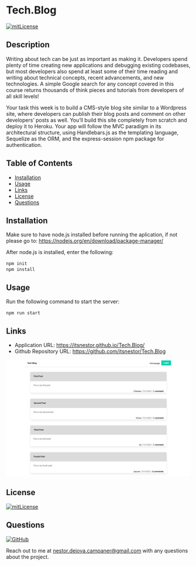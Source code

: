 # Tech.Blog

[![mitLicense](https://img.shields.io/badge/license-MIT-green?style=plastic)](https://choosealicense.com/licenses/bsd-3-clause/)

## Description

  Writing about tech can be just as important as making it. Developers spend plenty of time creating new applications and debugging existing codebases, but most developers also spend at least some of their time reading and writing about technical concepts, recent advancements, and new technologies. A simple Google search for any concept covered in this course returns thousands of think pieces and tutorials from developers of all skill levels!

  Your task this week is to build a CMS-style blog site similar to a Wordpress site, where developers can publish their blog posts and comment on other developers’ posts as well. You’ll build this site completely from scratch and deploy it to Heroku. Your app will follow the MVC paradigm in its architectural structure, using Handlebars.js as the templating language, Sequelize as the ORM, and the express-session npm package for authentication.
  
  
## Table of Contents
  * [Installation](#installation)
  * [Usage](#usage)
  * [Links](#links)
  * [License](#license)
  * [Questions](#questions)
  
## Installation

  Make sure to have node.js installed before running the aplication, if not please go to: https://nodejs.org/en/download/package-manager/

  After node.js is installed, enter the following:

  ```
  npm init
  npm install
  ```

## Usage

  Run the following command to start the server:

  ```
  npm run start
  ```

## Links

  * Application URL: https://itsnestor.github.io/Tech.Blog/
  * Github Repository URL: https://github.com/itsnestor/Tech.Blog

  ![techblogpicture](Assets/TechBlog.PNG)
  
  
## License

  [![mitLicense](https://img.shields.io/badge/license-MIT-green?style=plastic)](https://choosealicense.com/licenses/bsd-3-clause/)
  

## Questions

  [![GitHub](https://img.shields.io/badge/My%20GitHub-Click%20Me!-blueviolet?style=plastic&logo=GitHub)](https://github.com/itsnestor)

  Reach out to me at nestor.dejoya.campaner@gmail.com with any questions about the project.